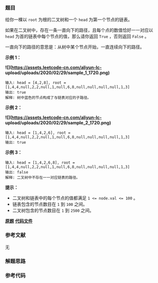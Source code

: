 ### 题目
给你一棵以 `root` 为根的二叉树和一个 `head` 为第一个节点的链表。

如果在二叉树中，存在一条一直向下的路径，且每个点的数值恰好一一对应以 `head` 为首的链表中每个节点的值，那么请你返回 `True` ，否则返回
`False` 。

一直向下的路径的意思是：从树中某个节点开始，一直连续向下的路径。



**示例 1：**

**![](https://assets.leetcode-cn.com/aliyun-lc-
upload/uploads/2020/02/29/sample_1_1720.png)**

    
    
    输入: head = [4,2,8], root = [1,4,4,null,2,2,null,1,null,6,8,null,null,null,null,1,3]
    输出: true
    解释: 树中蓝色的节点构成了与链表对应的子路径。
    

**示例 2：**

**![](https://assets.leetcode-cn.com/aliyun-lc-
upload/uploads/2020/02/29/sample_2_1720.png)**

    
    
    输入: head = [1,4,2,6], root = [1,4,4,null,2,2,null,1,null,6,8,null,null,null,null,1,3]
    输出: true
    

**示例 3：**

    
    
    输入: head = [1,4,2,6,8], root = [1,4,4,null,2,2,null,1,null,6,8,null,null,null,null,1,3]
    输出: false
    解释: 二叉树中不存在一一对应链表的路径。
    



**提示：**

  * 二叉树和链表中的每个节点的值都满足 `1 <= node.val <= 100` 。
  * 链表包含的节点数目在 `1` 到 `100` 之间。
  * 二叉树包含的节点数目在 `1` 到 `2500` 之间。

 **[原题](https://leetcode-cn.com/problems/linked-list-in-binary-tree/)**    **[代码文件]()**


### 参考文献
无

### 解题思路




### 参考代码

```go


```




